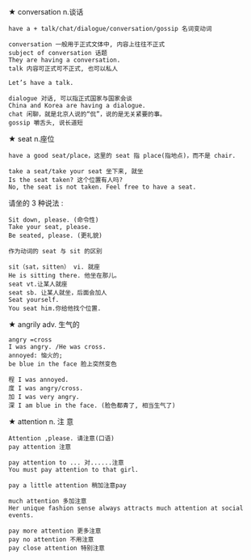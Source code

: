 ★ conversation n.谈话  
```  
have a + talk/chat/dialogue/conversation/gossip 名词变动词  
```
```
conversation 一般用于正式文体中, 内容上往往不正式
subject of conversation 话题
They are having a conversation.
talk 内容可正式可不正式, 也可以私人  
```
`Let’s have a talk.`
```
dialogue 对话, 可以指正式国家与国家会谈
China and Korea are having a dialogue.
chat 闲聊，就是北京人说的“侃”，说的是无关紧要的事。
gossip 嚼舌头, 说长道短
```

★ seat n.座位
```
have a good seat/place，这里的 seat 指 place(指地点)，而不是 chair.
```
```
take a seat/take your seat 坐下来, 就坐
Is the seat taken? 这个位置有人吗?
No, the seat is not taken. Feel free to have a seat.
```
请坐的 3 种说法 :
```
Sit down, please. (命令性)
Take your seat, please.
Be seated, please. (更礼貌)
```
`作为动词的 seat 与 sit 的区别`
```
sit（sat，sitten） vi. 就座
He is sitting there. 他坐在那儿。
seat vt.让某人就座
seat sb. 让某人就坐，后面会加人
Seat yourself.
You seat him.你给他找个位置.
```
★ angrily adv. 生气的
```
angry =cross
I was angry. /He was cross.
annoyed: 恼火的;
be blue in the face 脸上突然变色
```
```
程 I was annoyed.
度 I was angry/cross.
加 I was very angry.
深 I am blue in the face. (脸色都青了, 相当生气了)
```
★ attention n. 注 意
```
Attention ,please. 请注意(口语)
pay attention 注意

pay attention to ... 对......注意
You must pay attention to that girl.

pay a little attention 稍加注意pay

much attention 多加注意
Her unique fashion sense always attracts much attention at social events.

pay more attention 更多注意
pay no attention 不用注意
pay close attention 特别注意
```
